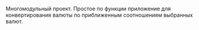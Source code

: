 Многомодульный проект. Простое по функции приложение для конвертирования валюты по приближенным соотношениям выбранных валют.
